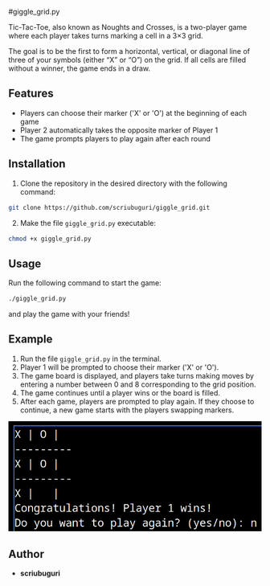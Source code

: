 #giggle_grid.py

Tic-Tac-Toe, also known as Noughts and Crosses, is a two-player game where each player takes turns marking a cell in a 3×3 grid.

The goal is to be the first to form a horizontal, vertical, or diagonal line of three of your symbols (either “X” or “O”) on the grid. If all cells are filled without a winner, the game ends in a draw.

## Features

- Players can choose their marker ('X' or 'O') at the beginning of each game
- Player 2 automatically takes the opposite marker of Player 1
- The game prompts players to play again after each round

## Installation

1. Clone the repository in the desired directory with the following command:

```bash
git clone https://github.com/scriubuguri/giggle_grid.git
```

2. Make the file `giggle_grid.py` executable:

```bash
chmod +x giggle_grid.py
```

## Usage

Run the following command to start the game:

```bash
./giggle_grid.py
```

and play the game with your friends!

## Example

1. Run the file `giggle_grid.py` in the terminal.
2. Player 1 will be prompted to choose their marker ('X' or 'O').
3. The game board is displayed, and players take turns making moves by entering a number between 0 and 8 corresponding to the grid position.
4. The game continues until a player wins or the board is filled.
5. After each game, players are prompted to play again. If they choose to continue, a new game starts with the players swapping markers.

![](tictactoee.png)

## Author

- **scriubuguri**



